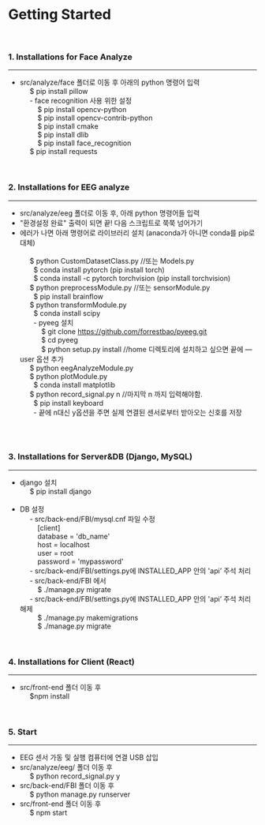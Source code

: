 # Getting Started
<br/>

### 1. Installations for Face Analyze
<hr/>

- src/analyze/face 폴더로 이동 후 아래의 python 명령어 입력 <br/>
&nbsp;&nbsp;&nbsp;&nbsp; $ pip install pillow <br/>
&nbsp;&nbsp;&nbsp;&nbsp; - face recognition 사용 위한 설정 <br/>
&nbsp;&nbsp;&nbsp;&nbsp;&nbsp;&nbsp;&nbsp;&nbsp; $ pip install opencv-python <br/>
&nbsp;&nbsp;&nbsp;&nbsp;&nbsp;&nbsp;&nbsp;&nbsp; $ pip install opencv-contrib-python <br/>
&nbsp;&nbsp;&nbsp;&nbsp;&nbsp;&nbsp;&nbsp;&nbsp; $ pip install cmake <br/>
&nbsp;&nbsp;&nbsp;&nbsp;&nbsp;&nbsp;&nbsp;&nbsp; $ pip install dlib <br/>
&nbsp;&nbsp;&nbsp;&nbsp;&nbsp;&nbsp;&nbsp;&nbsp; $ pip install face_recognition <br/>
&nbsp;&nbsp;&nbsp;&nbsp; $ pip install requests <br/>
<br/>

### 2. Installations for EEG analyze
<hr/>

- src/analyze/eeg 폴더로 이동 후, 아래 python 명령어들 입력  <br/>
- "환경설정 완료" 출력이 되면 끝! 다음 스크립트로 쭉쭉 넘어가기 <br/>
- 에러가 나면 아래 명령어로 라이브러리 설치 (anaconda가 아니면 conda를 pip로 대체) <br/><br/>
&nbsp;&nbsp;&nbsp;&nbsp; $ python CustomDatasetClass.py //또는 Models.py <br/>
&nbsp;&nbsp;&nbsp;&nbsp;&nbsp;&nbsp; $ conda install pytorch (pip install torch) <br/>
&nbsp;&nbsp;&nbsp;&nbsp;&nbsp;&nbsp; $ conda install -c pytorch torchvision (pip install torchvision) <br/>
&nbsp;&nbsp;&nbsp;&nbsp; $ python preprocessModule.py //또는 sensorModule.py <br/>
&nbsp;&nbsp;&nbsp;&nbsp;&nbsp;&nbsp; $ pip install brainflow <br/>
&nbsp;&nbsp;&nbsp;&nbsp; $ python transformModule.py <br/>
&nbsp;&nbsp;&nbsp;&nbsp;&nbsp;&nbsp; $ conda install scipy <br/>
&nbsp;&nbsp;&nbsp;&nbsp;&nbsp;&nbsp; - pyeeg 설치 <br/>
&nbsp;&nbsp;&nbsp;&nbsp;&nbsp;&nbsp;&nbsp;&nbsp;&nbsp;&nbsp; $ git clone https://github.com/forrestbao/pyeeg.git <br/>
&nbsp;&nbsp;&nbsp;&nbsp;&nbsp;&nbsp;&nbsp;&nbsp;&nbsp;&nbsp; $ cd pyeeg <br/>
&nbsp;&nbsp;&nbsp;&nbsp;&nbsp;&nbsp;&nbsp;&nbsp;&nbsp;&nbsp; $ python setup.py install //home 디렉토리에 설치하고 싶으면 끝에 —user 옵션 추가 <br/>
&nbsp;&nbsp;&nbsp;&nbsp; $ python eegAnalyzeModule.py <br/>
&nbsp;&nbsp;&nbsp;&nbsp; $ python plotModule.py <br/>
&nbsp;&nbsp;&nbsp;&nbsp;&nbsp;&nbsp; $ conda install matplotlib <br/>
&nbsp;&nbsp;&nbsp;&nbsp; $ python record_signal.py n //마지막 n 까지 입력해야함. <br/>
&nbsp;&nbsp;&nbsp;&nbsp;&nbsp;&nbsp; $ pip install keyboard <br/>
&nbsp;&nbsp;&nbsp;&nbsp;&nbsp;&nbsp; - 끝에 n대신 y옵션을 주면 실제 연결된 센서로부터 받아오는 신호를 저장 <br/><br/>
<br/>

### 3. Installations for Server&DB (Django, MySQL)
<hr/>

- django 설치 <br/>
&nbsp;&nbsp;&nbsp;&nbsp; $ pip install django <br/><br/>
- DB 설정 <br/>
&nbsp;&nbsp;&nbsp;&nbsp; - src/back-end/FBI/mysql.cnf 파일 수정 <br/>
&nbsp;&nbsp;&nbsp;&nbsp;&nbsp;&nbsp;&nbsp;&nbsp;  [client] <br/>
&nbsp;&nbsp;&nbsp;&nbsp;&nbsp;&nbsp;&nbsp;&nbsp;  database = 'db_name' <br/>
&nbsp;&nbsp;&nbsp;&nbsp;&nbsp;&nbsp;&nbsp;&nbsp;  host = localhost <br/>
&nbsp;&nbsp;&nbsp;&nbsp;&nbsp;&nbsp;&nbsp;&nbsp;  user = root <br/>
&nbsp;&nbsp;&nbsp;&nbsp;&nbsp;&nbsp;&nbsp;&nbsp;  password = 'mypassword' <br/>
&nbsp;&nbsp;&nbsp;&nbsp; - src/back-end/FBI/settings.py에 INSTALLED_APP 안의 'api’ 주석 처리 <br/>
&nbsp;&nbsp;&nbsp;&nbsp; - src/back-end/FBI 에서 <br/>
&nbsp;&nbsp;&nbsp;&nbsp;&nbsp;&nbsp;&nbsp;&nbsp; $ ./manage.py migrate <br/>
&nbsp;&nbsp;&nbsp;&nbsp; - src/back-end/FBI/settings.py에 INSTALLED_APP 안의 'api’ 주석 처리 해제 <br/>
&nbsp;&nbsp;&nbsp;&nbsp;&nbsp;&nbsp;&nbsp;&nbsp; $ ./manage.py makemigrations <br/>
&nbsp;&nbsp;&nbsp;&nbsp;&nbsp;&nbsp;&nbsp;&nbsp; $ ./manage.py migrate <br/>
<br/>

### 4. Installations for Client (React)
<hr/>

- src/front-end 폴더 이동 후 <br/>
&nbsp;&nbsp;&nbsp;&nbsp; $npm install <br/>
<br/>

### 5. Start 
<hr/>

- EEG 센서 가동 및 실행 컴퓨터에 연결 USB 삽입 <br/>
- src/analyze/eeg/ 폴더 이동 후 <br/>
&nbsp;&nbsp;&nbsp;&nbsp; $ python record_signal.py y <br/>
- src/back-end/FBI 폴더 이동 후 <br/>
&nbsp;&nbsp;&nbsp;&nbsp; $ python manage.py runserver <br/>
- src/front-end 폴더 이동 후 <br/>
&nbsp;&nbsp;&nbsp;&nbsp; $ npm start <br/>
<br/>
